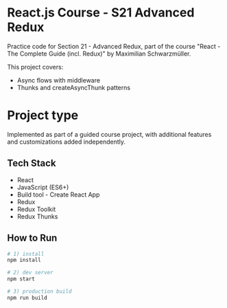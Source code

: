 # React.js Course - S21 Advanced Redux

Practice code for Section 21 - Advanced Redux, part of the course "React - The Complete Guide (incl. Redux)" by Maximilian Schwarzmüller.

This project covers:
- Async flows with middleware
- Thunks and createAsyncThunk patterns
  
# Project type
Implemented as part of a guided course project, with additional features and customizations added independently.

## Tech Stack
- React
- JavaScript (ES6+)
- Build tool - Create React App
- Redux
- Redux Toolkit
- Redux Thunks
## How to Run

```bash
# 1) install
npm install

# 2) dev server
npm start

# 3) production build
npm run build
```
